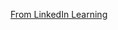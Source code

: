 [From LinkedIn Learning](https://www.linkedin.com/learning/artificial-intelligence-foundations-machine-learning/welcome?u=26120234)
